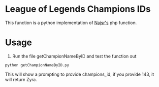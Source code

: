 # League of Legends Champions IDs
This function is a python implementation of [Najsr's](https://github.com/Najsr/League-Of-Legends-Champions-ID-List/blob/master/list.php) php function.
 

# Usage
1) Run the file getChampionNameByID and test the function out
```
python getChampionNameByID.py
```
This will show a prompting to provide champions_id, if you provide 143, it will return Zyra.
